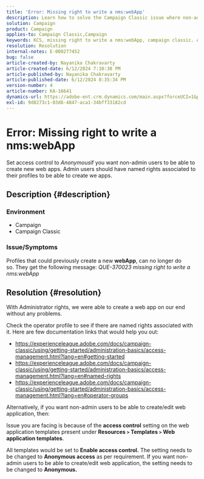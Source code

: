 ```yaml
---
title: 'Error: Missing right to write a nms:webApp'
description: Learn how to solve the Campaign Classic issue where non-admin users are unable to create a new webApp. Set access control to Anonymous.
solution: Campaign
product: Campaign
applies-to: Campaign Classic,Campaign
keywords: KCS, missing right to write a nms:webApp, campaign classic. ACC
resolution: Resolution
internal-notes: E-000277452
bug: false
article-created-by: Nayanika Chakravarty
article-created-date: 6/12/2024 7:10:38 PM
article-published-by: Nayanika Chakravarty
article-published-date: 6/12/2024 8:35:34 PM
version-number: 4
article-number: KA-16641
dynamics-url: https://adobe-ent.crm.dynamics.com/main.aspx?forceUCI=1&pagetype=entityrecord&etn=knowledgearticle&id=21a0576e-ef28-ef11-840a-000d3a3764e0
exl-id: 9d8273c1-03d6-4847-aca1-34bff33182cd
---
```

# Error: Missing right to write a nms:webApp


Set access control to *Anonymous*if you want non-admin users to be able to create new web apps. Admin users should have named rights associated to their profiles to be able to create we apps.

## Description {#description}


### <b>Environment</b>

- Campaign
- Campaign Classic


### <b>Issue/Symptoms</b>

Profiles that could previously create a new <b>webApp</b>, can no longer do so. They get the following message: *QUE-370023 missing right to write a nms:webApp*




## Resolution {#resolution}


With Administrator rights, we were able to create a web app on our end without any problems.

Check the operator profile to see if there are named rights associated with it. Here are few documentation links that would help you out:

- https://experienceleague.adobe.com/docs/campaign-classic/using/getting-started/administration-basics/access-management.html?lang=en#getting-started
- https://experienceleague.adobe.com/docs/campaign-classic/using/getting-started/administration-basics/access-management.html?lang=en#named-rights
- https://experienceleague.adobe.com/docs/campaign-classic/using/getting-started/administration-basics/access-management.html?lang=en#operator-groups


Alternatively, if you want non-admin users to be able to create/edit web application, then:

Issue you are facing is because of the <b>access control</b> setting on the web application templates present under <b>Resources `>`  Templates `>`  Web application templates</b>.

All templates would be set to <b>Enable access control.</b> The setting needs to be changed to <b>Anonymous access</b> as per requirement. If you want non-admin users to be able to create/edit web application, the setting needs to be changed to <b>Anonymous.</b>
